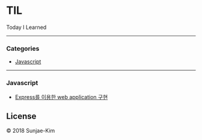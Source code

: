 # TIL

Today I Learned

<hr>

### Categories

* [Javascript](https://github.com/Sunjae-Kim/TIL/tree/master/javascript)

<hr>

### Javascript

- [Express를 이용한 web application 구현](https://github.com/Sunjae-Kim/TIL/blob/master/javascript/express%EB%A5%BC-%EC%9D%B4%EC%9A%A9%ED%95%9C-web-application-%EA%B5%AC%ED%98%84.md)

## License

© 2018 Sunjae-Kim

